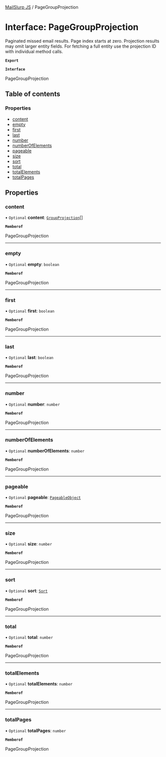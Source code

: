 [MailSlurp JS](../README.md) / PageGroupProjection

# Interface: PageGroupProjection

Paginated missed email results. Page index starts at zero. Projection results may omit larger entity fields. For fetching a full entity use the projection ID with individual method calls.

**`Export`**

**`Interface`**

PageGroupProjection

## Table of contents

### Properties

- [content](PageGroupProjection.md#content)
- [empty](PageGroupProjection.md#empty)
- [first](PageGroupProjection.md#first)
- [last](PageGroupProjection.md#last)
- [number](PageGroupProjection.md#number)
- [numberOfElements](PageGroupProjection.md#numberofelements)
- [pageable](PageGroupProjection.md#pageable)
- [size](PageGroupProjection.md#size)
- [sort](PageGroupProjection.md#sort)
- [total](PageGroupProjection.md#total)
- [totalElements](PageGroupProjection.md#totalelements)
- [totalPages](PageGroupProjection.md#totalpages)

## Properties

### content

• `Optional` **content**: [`GroupProjection`](GroupProjection.md)[]

**`Memberof`**

PageGroupProjection

___

### empty

• `Optional` **empty**: `boolean`

**`Memberof`**

PageGroupProjection

___

### first

• `Optional` **first**: `boolean`

**`Memberof`**

PageGroupProjection

___

### last

• `Optional` **last**: `boolean`

**`Memberof`**

PageGroupProjection

___

### number

• `Optional` **number**: `number`

**`Memberof`**

PageGroupProjection

___

### numberOfElements

• `Optional` **numberOfElements**: `number`

**`Memberof`**

PageGroupProjection

___

### pageable

• `Optional` **pageable**: [`PageableObject`](PageableObject.md)

**`Memberof`**

PageGroupProjection

___

### size

• `Optional` **size**: `number`

**`Memberof`**

PageGroupProjection

___

### sort

• `Optional` **sort**: [`Sort`](Sort.md)

**`Memberof`**

PageGroupProjection

___

### total

• `Optional` **total**: `number`

**`Memberof`**

PageGroupProjection

___

### totalElements

• `Optional` **totalElements**: `number`

**`Memberof`**

PageGroupProjection

___

### totalPages

• `Optional` **totalPages**: `number`

**`Memberof`**

PageGroupProjection
